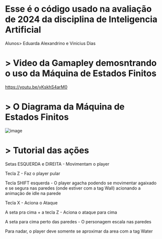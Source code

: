 # Esse é o código usado na avaliação de 2024 da disciplina de Inteligencia Artificial #
Alunos> Eduarda Alexandrino e Vinicius Dias
# > Video da Gamapley demosntrando o uso da Máquina de Estados Finitos # 
https://youtu.be/yKskhS4arM0

# > O Diagrama da Máquina de Estados Finitos # 
![image](https://github.com/EddieDuda/Avalia-o-2024/assets/111926934/33009fb7-b73a-445b-b089-9e42147d8f1c)

# > Tutorial das ações # 
  Setas ESQUERDA e DIREITA - Movimentam o player
  
  Tecla Z - Faz o player pular
  
  Tecla SHIFT esquerda - O player agacha podendo se movimentar agaixado e se segura nas paredes (onde estiver com a tag Wall) acionando a animação de idle na parede
  
  Tecla X - Aciona o Ataque
  
  A seta pra cima + a tecla Z - Aciona o ataque para cima
  
  A seta para cima perto das paredes - O personagem escala nas paredes
  
  Para nadar, o player deve somente se aproximar da area com a tag Water
  
